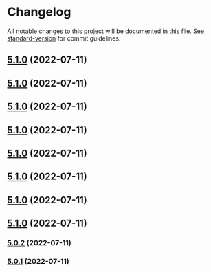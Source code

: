 # Changelog

All notable changes to this project will be documented in this file. See [standard-version](https://github.com/conventional-changelog/standard-version) for commit guidelines.

## [5.1.0](https://github.com/Badminton-Apps/badman/compare/v5.0.0...v5.1.0) (2022-07-11)

## [5.1.0](https://github.com/Badminton-Apps/badman/compare/v5.0.0...v5.1.0) (2022-07-11)

## [5.1.0](https://github.com/Badminton-Apps/badman/compare/v5.0.0...v5.1.0) (2022-07-11)

## [5.1.0](https://github.com/Badminton-Apps/badman/compare/v5.0.0...v5.1.0) (2022-07-11)

## [5.1.0](https://github.com/Badminton-Apps/badman/compare/v5.0.0...v5.1.0) (2022-07-11)

## [5.1.0](https://github.com/Badminton-Apps/badman/compare/v5.0.0...v5.1.0) (2022-07-11)

## [5.1.0](https://github.com/Badminton-Apps/badman/compare/v5.0.0...v5.1.0) (2022-07-11)

## [5.1.0](https://github.com/Badminton-Apps/badman/compare/v5.0.0...v5.1.0) (2022-07-11)

### [5.0.2](https://github.com/Badminton-Apps/badman/compare/v5.0.1...v5.0.2) (2022-07-11)

### [5.0.1](https://github.com/Badminton-Apps/badman/compare/v5.0.0...v5.0.1) (2022-07-11)

